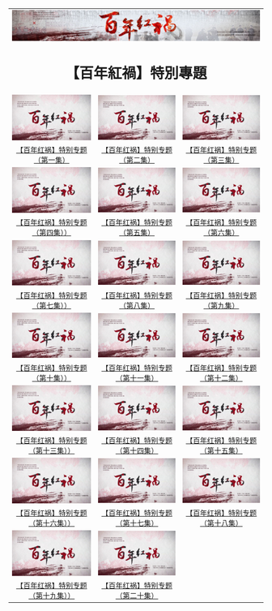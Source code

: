 
<table>
<tr>
	<td colspan=3>
		
<img src="https://github.com/koho1866/hi/blob/master/img/2018-03-05_1.jpg" width="875">
<div align="center"><h1>【百年紅禍】特別專題 </h1></div>


<tr>
  <td><a href="https://github.com/koho1866/hi/blob/master/bnhh/bnhh1s.mp4?raw=true"><img src="https://github.com/koho1866/hi/blob/master/img/bn.jpg" width="265"  border="0" alt=""></a></td>
   <td><a href="https://github.com/koho1866/hi/blob/master/bnhh/bnhh2s.mp4?raw=true"><img src="https://github.com/koho1866/hi/blob/master/img/bn.jpg" width="265"  border="0" alt=""></a></td>
  <td><a href="https://github.com/koho1866/hi/blob/master/bnhh/bnhh3s.mp4?raw=true"><img src="https://github.com/koho1866/hi/blob/master/img/bn.jpg" width="265"  border="0" alt=""></a></td>
 
  </tr>
  <tr><br>
	<td><center><a href="https://github.com/koho1866/hi/blob/master/bnhh/bnhh1s.mp4?raw=true">【百年红祸】特别专题（第一集）</a></center></td>
	<td><center><a href="https://github.com/koho1866/hi/blob/master/bnhh/bnhh2s.mp4?raw=true">【百年红祸】特别专题（第二集）</a></center></td>
	<td><center><a href="https://github.com/koho1866/hi/blob/master/bnhh/bnhh3s.mp4?raw=true">【百年红祸】特别专题（第三集）</a></center></td>
	</tr>
<tr>
  <td><a href="https://github.com/koho1866/hi/blob/master/bnhh/bnhh4s.mp4?raw=true"><img src="https://github.com/koho1866/hi/blob/master/img/bn.jpg" width="265"  border="0" alt=""></a></td>
   <td><a href="https://github.com/koho1866/hi/blob/master/bnhh/bnhh5s.mp4?raw=true"><img src="https://github.com/koho1866/hi/blob/master/img/bn.jpg" width="265"  border="0" alt=""></a></td>
  <td><a href="https://github.com/koho1866/hi/blob/master/bnhh/bnhh6s.mp4?raw=true"><img src="https://github.com/koho1866/hi/blob/master/img/bn.jpg" width="265"  border="0" alt=""></a></td>
 
  </tr>
  <tr><br>
	<td><center><a href="https://github.com/koho1866/hi/blob/master/bnhh/bnhh4s.mp4?raw=true">【百年红祸】特别专题（第四集））</a></center></td>
	<td><center><a href="https://github.com/koho1866/hi/blob/master/bnhh/bnhh5s.mp4?raw=true">【百年红祸】特别专题（第五集）</a></center></td>
	<td><center><a href="https://github.com/koho1866/hi/blob/master/bnhh/bnhh6s.mp4?raw=true">【百年红祸】特别专题（第六集）</a></center></td>
	</tr>
<tr>
  <td><a href="https://github.com/koho1866/hi/blob/master/bnhh/bnhh7s.mp4?raw=true"><img src="https://github.com/koho1866/hi/blob/master/img/bn.jpg" width="265"  border="0" alt=""></a></td>
   <td><a href="https://github.com/koho1866/hi/blob/master/bnhh/bnhh8s.mp4?raw=true"><img src="https://github.com/koho1866/hi/blob/master/img/bn.jpg" width="265"  border="0" alt=""></a></td>
  <td><a href="https://github.com/koho1866/hi/blob/master/bnhh/bnhh9s.mp4?raw=true"><img src="https://github.com/koho1866/hi/blob/master/img/bn.jpg" width="265"  border="0" alt=""></a></td>
 
 
  </tr>
  <tr><br>
	<td><center><a href="https://github.com/koho1866/hi/blob/master/bnhh/bnhh7s.mp4?raw=true">【百年红祸】特别专题（第七集））</a></center></td>
	<td><center><a href="https://github.com/koho1866/hi/blob/master/bnhh/bnhh8s.mp4?raw=true">【百年红祸】特别专题（第八集）</a></center></td>
	<td><center><a href="https://github.com/koho1866/hi/blob/master/bnhh/bnhh9s.mp4?raw=true">【百年红祸】特别专题（第九集）</a></center></td>
	</tr>
	<tr>
  <td><a href="https://github.com/koho1866/hi/blob/master/bnhh/bnhh10s.mp4?raw=true"><img src="https://github.com/koho1866/hi/blob/master/img/bn.jpg" width="265"  border="0" alt=""></a></td>
   <td><a href="https://github.com/koho1866/hi/blob/master/bnhh/bnhh11s.mp4?raw=true"><img src="https://github.com/koho1866/hi/blob/master/img/bn.jpg" width="265"  border="0" alt=""></a></td>
  <td><a href="https://github.com/koho1866/hi/blob/master/bnhh/bnhh12s.mp4?raw=true"><img src="https://github.com/koho1866/hi/blob/master/img/bn.jpg" width="265"  border="0" alt=""></a></td>
 
  </tr>
  <tr><br>
	<td><center><a href="https://github.com/koho1866/hi/blob/master/bnhh/bnhh10s.mp4?raw=true">【百年红祸】特别专题（第十集））</a></center></td>
	<td><center><a href="https://github.com/koho1866/hi/blob/master/bnhh/bnhh11s.mp4?raw=true">【百年红祸】特别专题（第十一集）</a></center></td>
	<td><center><a href="https://github.com/koho1866/hi/blob/master/bnhh/bnhh12s.mp4?raw=true">【百年红祸】特别专题（第十二集）</a></center></td>
	</tr>
	<td><a href="https://github.com/koho1866/hi/blob/master/bnhh/bnhh13s.mp4?raw=true"><img src="https://github.com/koho1866/hi/blob/master/img/bn.jpg" width="265"  border="0" alt=""></a></td>
   <td><a href="https://github.com/koho1866/hi/blob/master/bnhh/bnhh14s.mp4?raw=true"><img src="https://github.com/koho1866/hi/blob/master/img/bn.jpg" width="265"  border="0" alt=""></a></td>
  <td><a href="https://github.com/koho1866/hi/blob/master/bnhh/bnhh15s.mp4?raw=true"><img src="https://github.com/koho1866/hi/blob/master/img/bn.jpg" width="265"  border="0" alt=""></a></td>
 
  </tr>
  <tr><br>
	<td><center><a href="https://github.com/koho1866/hi/blob/master/bnhh/bnhh13s.mp4?raw=true">【百年红祸】特别专题（第十三集））</a></center></td>
	<td><center><a href="https://github.com/koho1866/hi/blob/master/bnhh/bnhh14s.mp4?raw=true">【百年红祸】特别专题（第十四集）</a></center></td>
	<td><center><a href="https://github.com/koho1866/hi/blob/master/bnhh/bnhh15s.mp4?raw=true">【百年红祸】特别专题（第十五集）</a></center></td>
	</tr>

<td><a href="https://github.com/koho1866/hi/blob/master/bnhh/bnhh16s.mp4?raw=true"><img src="https://github.com/koho1866/hi/blob/master/img/bn.jpg" width="265"  border="0" alt=""></a></td>
   <td><a href="https://github.com/koho1866/hi/blob/master/bnhh/bnhh17s.mp4?raw=true"><img src="https://github.com/koho1866/hi/blob/master/img/bn.jpg" width="265"  border="0" alt=""></a></td>
  <td><a href="https://github.com/koho1866/hi/blob/master/bnhh/bnhh18s.mp4?raw=true"><img src="https://github.com/koho1866/hi/blob/master/img/bn.jpg" width="265"  border="0" alt=""></a></td>
 
  </tr>
  <tr><br>
	<td><center><a href="https://github.com/koho1866/hi/blob/master/bnhh/bnhh16s.mp4?raw=true">【百年红祸】特别专题（第十六集））</a></center></td>
	<td><center><a href="https://github.com/koho1866/hi/blob/master/bnhh/bnhh17s.mp4?raw=true">【百年红祸】特别专题（第十七集）</a></center></td>
	<td><center><a href="https://github.com/koho1866/hi/blob/master/bnhh/bnhh18s.mp4?raw=true">【百年红祸】特别专题（第十八集）</a></center></td>
	</tr>
  <td><a href="https://github.com/koho1866/hi/blob/master/bnhh/bnhh19s.mp4?raw=true"><img src="https://github.com/koho1866/hi/blob/master/img/bn.jpg" width="265"  border="0" alt=""></a></td>
   <td><a href="https://github.com/koho1866/hi/blob/master/bnhh/bnhh20s.mp4?raw=true"><img src="https://github.com/koho1866/hi/blob/master/img/bn.jpg" width="265"  border="0" alt=""></a></td>
   
   </tr>
  <tr><br>
	<td><center><a href="https://github.com/koho1866/hi/blob/master/bnhh/bnhh19s.mp4?raw=true">【百年红祸】特别专题（第十九集））</a></center></td>
	<td><center><a href="https://github.com/koho1866/hi/blob/master/bnhh/bnhh20s.mp4?raw=true">【百年红祸】特别专题（第二十集）</a></center></td>
